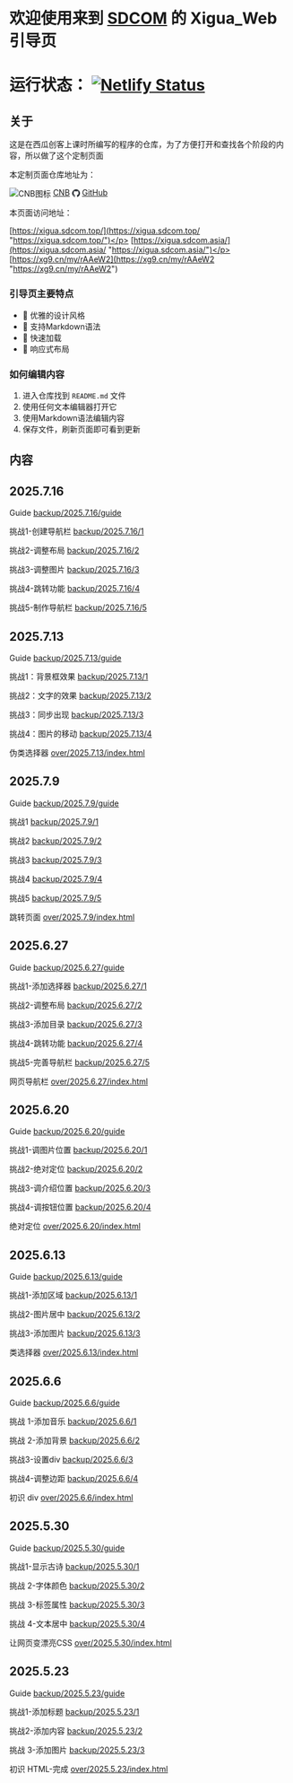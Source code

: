 # 欢迎使用来到 [SDCOM](https://www.sdcom.top/ "https://www.sdcom.top/") 的 Xigua_Web 引导页

# 运行状态： [![Netlify Status](https://api.netlify.com/api/v1/badges/a0c117f8-b6b8-42b6-828a-f75095546cad/deploy-status)](https://app.netlify.com/projects/famous-brioche-cac20b/deploys)

## 关于
这是在西瓜创客上课时所编写的程序的仓库，为了方便打开和查找各个阶段的内容，所以做了这个定制页面</p>
本定制页面仓库地址为：</p>
<img src="https://cnb.cool/images/favicon.png" style="height: 1em; vertical-align: middle;" alt="CNB图标"> [CNB](https://cnb.cool/SDCOM_code/xigua/web "https://cnb.cool/SDCOM_code/xigua/web") 
<img src="public/pic/github-favicon.png" style="height: 1em; vertical-align: middle;" alt="GitHub图标"> [GitHub](https://github.com/SDCOM-0415/xigua "https://github.com/SDCOM-0415/xigua") </p>
本页面访问地址：</p>
[https://xigua.sdcom.top/](https://xigua.sdcom.top/ "https://xigua.sdcom.top/")</p>
[https://xigua.sdcom.asia/](https://xigua.sdcom.asia/ "https://xigua.sdcom.asia/")</p>
[https://xg9.cn/my/rAAeW2](https://xg9.cn/my/rAAeW2 "https://xg9.cn/my/rAAeW2")

### 引导页主要特点
- 🎨 优雅的设计风格
- 📝 支持Markdown语法
- 🚀 快速加载
- 📱 响应式布局

### 如何编辑内容
1. 进入仓库找到 `README.md` 文件
2. 使用任何文本编辑器打开它
3. 使用Markdown语法编辑内容
4. 保存文件，刷新页面即可看到更新

## 内容
## 2025.7.16
Guide
[backup/2025.7.16/guide](backup/2025.7.16/guide/ "backup/2025.7.16/guide")

挑战1-创建导航栏
[backup/2025.7.16/1](backup/2025.7.16/1 "backup/2025.7.16/1")

挑战2-调整布局
[backup/2025.7.16/2](backup/2025.7.16/2 "backup/2025.7.16/2")

挑战3-调整图片
[backup/2025.7.16/3](backup/2025.7.16/3 "backup/2025.7.16/3")

挑战4-跳转功能
[backup/2025.7.16/4](backup/2025.7.16/4 "backup/2025.7.16/4")

挑战5-制作导航栏
[backup/2025.7.16/5](backup/2025.7.16/5 "backup/2025.7.16/5")

## 2025.7.13
Guide
[backup/2025.7.13/guide](backup/2025.7.13/guide/ "backup/2025.7.13/guide")

挑战1：背景框效果
[backup/2025.7.13/1](backup/2025.7.13/1 "backup/2025.7.13/1")

挑战2：文字的效果
[backup/2025.7.13/2](backup/2025.7.13/2 "backup/2025.7.13/2")

挑战3：同步出现
[backup/2025.7.13/3](backup/2025.7.13/3 "backup/2025.7.13/3")

挑战4：图片的移动
[backup/2025.7.13/4](backup/2025.7.13/4 "backup/2025.7.13/4")

伪类选择器
[over/2025.7.13/index.html](over/2025.7.13/index.html "over/2025.7.13/index.html")

## 2025.7.9
Guide
[backup/2025.7.9/guide](backup/2025.7.9/guide/ "backup/2025.7.9/guide")

挑战1
[backup/2025.7.9/1](backup/2025.7.9/1 "backup/2025.7.9/1")

挑战2
[backup/2025.7.9/2](backup/2025.7.9/2 "backup/2025.7.9/2")

挑战3
[backup/2025.7.9/3](backup/2025.7.9/3 "backup/2025.7.9/3")

挑战4
[backup/2025.7.9/4](backup/2025.7.9/4 "backup/2025.7.9/4")

挑战5
[backup/2025.7.9/5](backup/2025.7.9/5 "backup/2025.7.9/5")

跳转页面
[over/2025.7.9/index.html](over/2025.7.9/index.html "over/2025.7.9/index.html")

## 2025.6.27
Guide
[backup/2025.6.27/guide](backup/2025.6.27/guide/ "backup/2025.6.27/guide")

挑战1-添加选择器
[backup/2025.6.27/1](backup/2025.6.27/1/ "backup/2025.6.27/1")

挑战2-调整布局
[backup/2025.6.27/2](backup/2025.6.27/2/ "backup/2025.6.27/2")

挑战3-添加目录
[backup/2025.6.27/3](backup/2025.6.27/3/ "backup/2025.6.27/3")

挑战4-跳转功能
[backup/2025.6.27/4](backup/2025.6.27/4/ "backup/2025.6.27/4")

挑战5-完善导航栏
[backup/2025.6.27/5](backup/2025.6.27/5/ "backup/2025.6.27/5")

网页导航栏
[over/2025.6.27/index.html](over/2025.6.27/index.html "over/2025.6.27/index.html")

## 2025.6.20
Guide
[backup/2025.6.20/guide](backup/2025.6.20/guide/ "backup/2025.6.20/guide")

挑战1-调图片位置
[backup/2025.6.20/1](backup/2025.6.20/1/ "backup/2025.6.20/1")

挑战2-绝对定位
[backup/2025.6.20/2](backup/2025.6.20/2/ "backup/2025.6.20/2")

挑战3-调介绍位置
[backup/2025.6.20/3](backup/2025.6.20/3/ "backup/2025.6.20/3")

挑战4-调按钮位置
[backup/2025.6.20/4](backup/2025.6.20/4/ "backup/2025.6.20/4")

绝对定位
[over/2025.6.20/index.html](over/2025.6.20/index.html "over/2025.6.20/index.html")

## 2025.6.13
Guide
[backup/2025.6.13/guide](backup/2025.6.13/guide/ "backup/2025.6.13/guide")

挑战1-添加区域
[backup/2025.6.13/1](backup/2025.6.13/1/ "backup/2025.6.13/1")

挑战2-图片居中
[backup/2025.6.13/2](backup/2025.6.13/2/ "backup/2025.6.13/2")

挑战3-添加图片
[backup/2025.6.13/3](backup/2025.6.13/3/ "backup/2025.6.13/3")

类选择器
[over/2025.6.13/index.html](over/2025.6.13/index.html "over/2025.6.13/index.html")

## 2025.6.6
Guide
[backup/2025.6.6/guide](backup/2025.6.6/guide/ "backup/2025.6.6/guide") 

挑战 1-添加音乐
[backup/2025.6.6/1](backup/2025.6.6/1/ "backup/2025.6.6/1")

挑战 2-添加背景
[backup/2025.6.6/2](backup/2025.6.6/2/ "backup/2025.6.6/2")

挑战3-设置div
[backup/2025.6.6/3](backup/2025.6.6/3/ "backup/2025.6.6/3")

挑战4-调整边距
[backup/2025.6.6/4](backup/2025.6.6/4/ "backup/2025.6.6/4")

初识 div
[over/2025.6.6/index.html](over/2025.6.6/index.html "over/2025.6.6/index.html")

## 2025.5.30
Guide
[backup/2025.5.30/guide](backup/2025.5.30/guide/ "backup/2025.5.30/guide")

挑战1-显示古诗
[backup/2025.5.30/1](backup/2025.5.30/1/ "backup/2025.5.30/1")

挑战 2-字体颜色
[backup/2025.5.30/2](backup/2025.5.30/2/ "backup/2025.5.30/2")

挑战 3-标签属性
[backup/2025.5.30/3](backup/2025.5.30/3/ "backup/2025.5.30/3")

挑战 4-文本居中
[backup/2025.5.30/4](backup/2025.5.30/4/ "backup/2025.5.30/4")

让网页变漂亮CSS
[over/2025.5.30/index.html](over/2025.5.30/index.html "over/2025.5.30/index.html")

## 2025.5.23
Guide
[backup/2025.5.23/guide](backup/2025.5.23/guide/ "backup/2025.5.23/guide") 

挑战1-添加标题
[backup/2025.5.23/1](backup/2025.5.23/1/ "backup/2025.5.23/1")

挑战2-添加内容
[backup/2025.5.23/2](backup/2025.5.23/2/ "backup/2025.5.23/2")

挑战 3-添加图片
[backup/2025.5.23/3](backup/2025.5.23/3/ "backup/2025.5.23/3")

初识 HTML-完成
[over/2025.5.23/index.html](over/2025.5.23/index.html "over/2025.5.23")